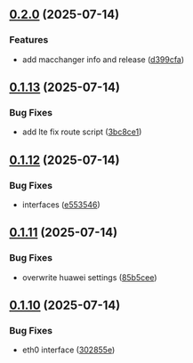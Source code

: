 ## [0.2.0](https://github.com/l4rm4nd/NAC-RPi4/compare/v0.1.13...v0.2.0) (2025-07-14)


### Features

* add macchanger info and release ([d399cfa](https://github.com/l4rm4nd/NAC-RPi4/commit/d399cfa18f23948ddd01027e67e5985ae4d20a74))

## [0.1.13](https://github.com/l4rm4nd/NAC-RPi4/compare/v0.1.12...v0.1.13) (2025-07-14)


### Bug Fixes

* add lte fix route script ([3bc8ce1](https://github.com/l4rm4nd/NAC-RPi4/commit/3bc8ce13306ef2b3fbe9d8d802e41b82cb1d84e6))

## [0.1.12](https://github.com/l4rm4nd/NAC-RPi4/compare/v0.1.11...v0.1.12) (2025-07-14)


### Bug Fixes

* interfaces ([e553546](https://github.com/l4rm4nd/NAC-RPi4/commit/e553546fb5a798d0b8a39115b8c5929ae56d68e1))

## [0.1.11](https://github.com/l4rm4nd/NAC-RPi4/compare/v0.1.10...v0.1.11) (2025-07-14)


### Bug Fixes

* overwrite huawei settings ([85b5cee](https://github.com/l4rm4nd/NAC-RPi4/commit/85b5ceea2cc4553d4acb1e0a3ee62deee0cdee8c))

## [0.1.10](https://github.com/l4rm4nd/NAC-RPi4/compare/v0.1.9...v0.1.10) (2025-07-14)


### Bug Fixes

* eth0 interface ([302855e](https://github.com/l4rm4nd/NAC-RPi4/commit/302855e67e63c1fdbf2799baaa3cf4d5bd964bf5))

